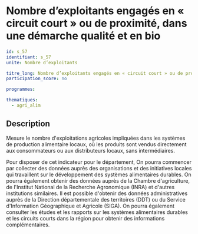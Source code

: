 # Nombre d’exploitants engagés en « circuit court » ou de proximité, dans une démarche qualité et en bio
```yaml
id: s_57
identifiant: s_57
unite: Nombre d’exploitants

titre_long: Nombre d’exploitants engagés en « circuit court » ou de proximité, dans une démarche qualité et en bio
participation_score: no

programmes:

thematiques:
  - agri_alim
```
## Description
Mesure le nombre d'exploitations agricoles impliquées dans les systèmes de production alimentaire locaux, où les produits sont vendus directement aux consommateurs ou aux distributeurs locaux, sans intermédiaires.

Pour disposer de cet indicateur pour le département, On pourra commencer par collecter des données auprès des organisations et des initiatives locales qui travaillent sur le développement des systèmes alimentaires durables. On pourra également obtenir des données auprès de la Chambre d'agriculture, de l'Institut National de la Recherche Agronomique (INRA) et d'autres institutions similaires. Il est possible d'obtenir des données administratives auprès de la Direction départementale des territoires (DDT) ou du Service d'Information Géographique et Agricole (SIGA). On pourra également consulter les études et les rapports sur les systèmes alimentaires durables et les circuits courts dans la région pour obtenir des informations complémentaires.
